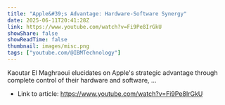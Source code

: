 ```yaml
---
title: "Apple&#39;s Advantage: Hardware-Software Synergy"
date: 2025-06-11T20:41:28Z
link: https://www.youtube.com/watch?v=Fi9Pe8IrGkU
showShare: false
showReadTime: false
thumbnail: images/misc.png
tags: ["youtube.com/@IBMTechnology"]
---
```

Kaoutar El Maghraoui elucidates on Apple's strategic advantage through complete control of their hardware and software, ...

- Link to article: https://www.youtube.com/watch?v=Fi9Pe8IrGkU